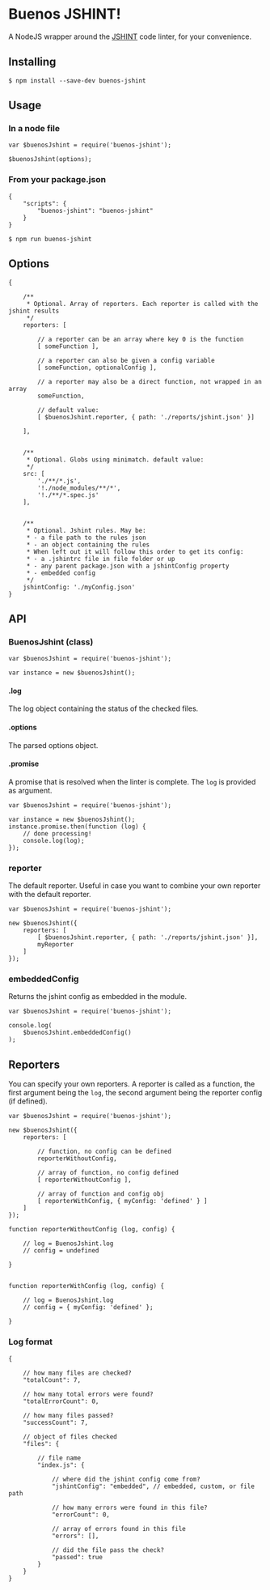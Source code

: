 # Buenos JSHINT!

A NodeJS wrapper around the [JSHINT](https://www.npmjs.com/package/jshint) code linter, for your convenience.

## Installing

```
$ npm install --save-dev buenos-jshint
```

## Usage

### In a node file

```
var $buenosJshint = require('buenos-jshint');

$buenosJshint(options);
```

### From your package.json

```
{
    "scripts": {
        "buenos-jshint": "buenos-jshint"
    }
}
```

```
$ npm run buenos-jshint
```

## Options

```
{

    /**
     * Optional. Array of reporters. Each reporter is called with the jshint results
     */
    reporters: [
    
        // a reporter can be an array where key 0 is the function 
        [ someFunction ],
        
        // a reporter can also be given a config variable
        [ someFunction, optionalConfig ],
        
        // a reporter may also be a direct function, not wrapped in an array
        someFunction,
        
        // default value:
        [ $buenosJshint.reporter, { path: './reports/jshint.json' }]
        
    ],
    
    
    /**
     * Optional. Globs using minimatch. default value:
     */
    src: [
        './**/*.js',
        '!./node_modules/**/*',
        '!./**/*.spec.js'
    ],
        
    
    /**
     * Optional. Jshint rules. May be:
     * - a file path to the rules json
     * - an object containing the rules
     * When left out it will follow this order to get its config:
     * - a .jshintrc file in file folder or up
     * - any parent package.json with a jshintConfig property
     * - embedded config
     */
    jshintConfig: './myConfig.json'
}
```

## API

### BuenosJshint (class)

```
var $buenosJshint = require('buenos-jshint');

var instance = new $buenosJshint();
```

#### .log

The log object containing the status of the checked files.

#### .options

The parsed options object.

#### .promise

A promise that is resolved when the linter is complete. The `log` is provided as argument.

```
var $buenosJshint = require('buenos-jshint');

var instance = new $buenosJshint();
instance.promise.then(function (log) {
    // done processing!
    console.log(log);
});
```

### reporter

The default reporter. Useful in case you want to combine your own reporter with the default reporter.

```
var $buenosJshint = require('buenos-jshint');

new $buenosJshint({
    reporters: [
        [ $buenosJshint.reporter, { path: './reports/jshint.json' }],
        myReporter
    ]
});
```

### embeddedConfig

Returns the jshint config as embedded in the module.

```
var $buenosJshint = require('buenos-jshint');

console.log(
    $buenosJshint.embeddedConfig()
);
```

## Reporters

You can specify your own reporters. A reporter is called as a function, the first argument being the `log`, the
second argument being the reporter config (if defined).

```
var $buenosJshint = require('buenos-jshint');

new $buenosJshint({
    reporters: [
    
        // function, no config can be defined
        reporterWithoutConfig,
        
        // array of function, no config defined 
        [ reporterWithoutConfig ],
        
        // array of function and config obj
        [ reporterWithConfig, { myConfig: 'defined' } ]
    ]
});

function reporterWithoutConfig (log, config) {
    
    // log = BuenosJshint.log
    // config = undefined
    
}


function reporterWithConfig (log, config) {
    
    // log = BuenosJshint.log
    // config = { myConfig: 'defined' };
    
}
```

### Log format

```
{
    
    // how many files are checked?
    "totalCount": 7,
    
    // how many total errors were found?
    "totalErrorCount": 0,
        
    // how many files passed?
    "successCount": 7,
    
    // object of files checked
    "files": {
    
        // file name
        "index.js": {
        
            // where did the jshint config come from?
            "jshintConfig": "embedded", // embedded, custom, or file path
            
            // how many errors were found in this file?
            "errorCount": 0,
            
            // array of errors found in this file
            "errors": [],
            
            // did the file pass the check?
            "passed": true
        }
    }
}
```
